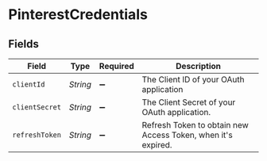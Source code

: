 # PinterestCredentials


## Fields

| Field                                                        | Type                                                         | Required                                                     | Description                                                  |
| ------------------------------------------------------------ | ------------------------------------------------------------ | ------------------------------------------------------------ | ------------------------------------------------------------ |
| `clientId`                                                   | *String*                                                     | :heavy_minus_sign:                                           | The Client ID of your OAuth application                      |
| `clientSecret`                                               | *String*                                                     | :heavy_minus_sign:                                           | The Client Secret of your OAuth application.                 |
| `refreshToken`                                               | *String*                                                     | :heavy_minus_sign:                                           | Refresh Token to obtain new Access Token, when it's expired. |